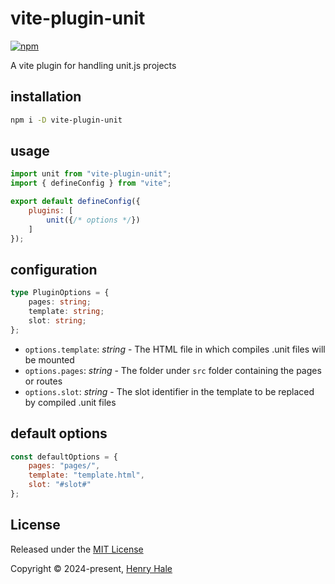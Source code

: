 # vite-plugin-unit

[![npm](https://img.shields.io/npm/v/vite-plugin-unit.svg?style=for-the-badge)](https://www.npmjs.com/package/vite-plugin-unit)

A vite plugin for handling unit.js projects

## installation

```sh
npm i -D vite-plugin-unit
```

## usage

```js
import unit from "vite-plugin-unit";
import { defineConfig } from "vite";

export default defineConfig({
    plugins: [
        unit({/* options */})
    ]
});
```

## configuration

```ts
type PluginOptions = {
    pages: string;
    template: string;
    slot: string;
};
```

- `options.template`: _string_ - The HTML file in which compiles .unit files will be mounted
- `options.pages`: _string_ - The folder under `src` folder containing the pages or routes
- `options.slot`: _string_ - The slot identifier in the template to be replaced by compiled .unit files

## default options

```js
const defaultOptions = {
    pages: "pages/",
    template: "template.html",
    slot: "#slot#"
};
```

## License

Released under the [MIT License](./LICENSE.md)

Copyright &copy; 2024-present, [Henry Hale](https://github.com/henryhale)